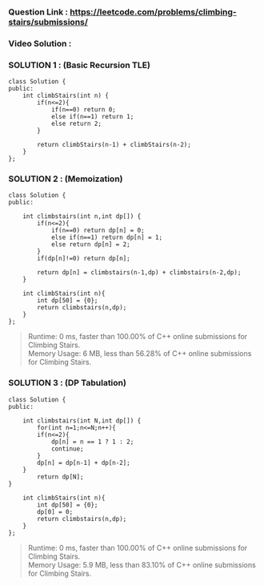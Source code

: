 ### Question Link : https://leetcode.com/problems/climbing-stairs/submissions/


### Video Solution : 


### SOLUTION 1 : (Basic Recursion TLE)

```
class Solution {
public:
    int climbStairs(int n) {
        if(n<=2){
            if(n==0) return 0;
            else if(n==1) return 1;
            else return 2;
        }
        
        return climbStairs(n-1) + climbStairs(n-2);
    }
};

```

### SOLUTION 2 : (Memoization)

```
class Solution {
public:
    
    int climbstairs(int n,int dp[]) {
        if(n<=2){
            if(n==0) return dp[n] = 0;
            else if(n==1) return dp[n] = 1;
            else return dp[n] = 2;
        }
        if(dp[n]!=0) return dp[n];
        
        return dp[n] = climbstairs(n-1,dp) + climbstairs(n-2,dp);
    }
    
    int climbStairs(int n){
        int dp[50] = {0};
        return climbstairs(n,dp);
    }
};
```

> Runtime: 0 ms, faster than 100.00% of C++ online submissions for Climbing Stairs. <br>
> Memory Usage: 6 MB, less than 56.28% of C++ online submissions for Climbing Stairs.

### SOLUTION 3 : (DP Tabulation)

```
class Solution {
public:
    
    int climbstairs(int N,int dp[]) {
        for(int n=1;n<=N;n++){
        if(n<=2){
            dp[n] = n == 1 ? 1 : 2;
            continue;
        }
        dp[n] = dp[n-1] + dp[n-2];
    }
        return dp[N];
}
    
    int climbStairs(int n){
        int dp[50] = {0};
        dp[0] = 0;
        return climbstairs(n,dp);
    }
};
```

> Runtime: 0 ms, faster than 100.00% of C++ online submissions for Climbing Stairs.<br>
> Memory Usage: 5.9 MB, less than 83.10% of C++ online submissions for Climbing Stairs.

